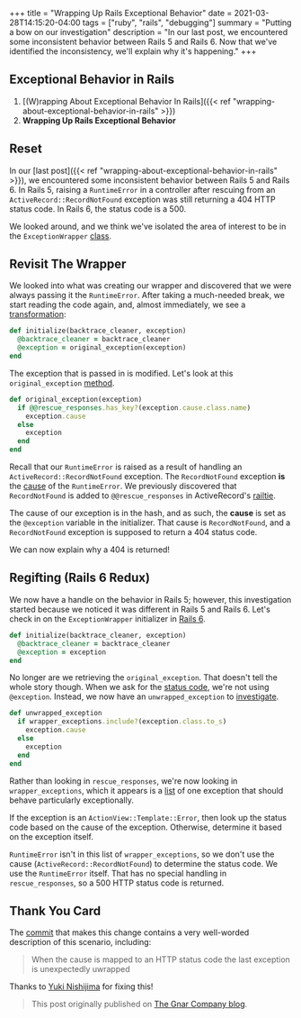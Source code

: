 +++
title = "Wrapping Up Rails Exceptional Behavior"
date = 2021-03-28T14:15:20-04:00
tags = ["ruby", "rails", "debugging"]
summary = "Putting a bow on our investigation"
description = "In our last post, we encountered some inconsistent behavior between Rails 5 and Rails 6. Now that we've identified the inconsistency, we'll explain why it's happening."
+++

## Exceptional Behavior in Rails

1. [(W)rapping About Exceptional Behavior In Rails]({{< ref "wrapping-about-exceptional-behavior-in-rails" >}})
2. **Wrapping Up Rails Exceptional Behavior**

## Reset

In our [last post]({{< ref "wrapping-about-exceptional-behavior-in-rails" >}}), we
encountered some inconsistent behavior between Rails 5 and Rails 6. In Rails 5,
raising a `RuntimeError` in a controller after rescuing from an
`ActiveRecord::RecordNotFound` exception was still returning a 404 HTTP status
code. In Rails 6, the status code is a 500.

We looked around, and we think we've isolated the area of interest to be in the
`ExceptionWrapper` [class](https://github.com/rails/rails/blob/63d3f3f4d868a5ed9eacf00af2a80278aa005051/actionpack/lib/action_dispatch/middleware/exception_wrapper.rb).

## Revisit The Wrapper

We looked into what was creating our wrapper and discovered that we were always
passing it the `RuntimeError`. After taking a much-needed break, we start
reading the code again, and, almost immediately, we see a [transformation](https://github.com/rails/rails/blob/63d3f3f4d868a5ed9eacf00af2a80278aa005051/actionpack/lib/action_dispatch/middleware/exception_wrapper.rb#L36):

```ruby
def initialize(backtrace_cleaner, exception)
  @backtrace_cleaner = backtrace_cleaner
  @exception = original_exception(exception)
end
```

The exception that is passed in is modified. Let's look at this
`original_exception` [method](https://github.com/rails/rails/blob/63d3f3f4d868a5ed9eacf00af2a80278aa005051/actionpack/lib/action_dispatch/middleware/exception_wrapper.rb#L106-L112).

```ruby
def original_exception(exception)
  if @@rescue_responses.has_key?(exception.cause.class.name)
    exception.cause
  else
    exception
  end
end
```

Recall that our `RuntimeError` is raised as a result of handling an
`ActiveRecord::RecordNotFound` exception. The `RecordNotFound` exception **is** the
[cause](https://ruby-doc.org/core-3.0.0/Exception.html#method-i-cause) of the `RuntimeError`. We previously discovered that `RecordNotFound` is added to `@@rescue_responses` in ActiveRecord's [railtie](https://github.com/rails/rails/blob/d75c2a175215c0f6d011b60f1c9f2b6466184adb/activerecord/lib/active_record/railtie.rb#L22-L27).

The cause of our exception is in the hash, and as such, the **cause** is set as
the `@exception` variable in the initializer. That cause is `RecordNotFound`,
and a `RecordNotFound` exception is supposed to return a 404 status code.

We can now explain why a 404 is returned!

## Regifting (Rails 6 Redux)

We now have a handle on the behavior in Rails 5; however, this investigation
started because we noticed it was different in Rails 5 and Rails 6. Let's check
in on the `ExceptionWrapper` initializer in [Rails 6](https://github.com/rails/rails/blob/0440369d03ae99f9f044b00e39dcd3d9871c65c2/actionpack/lib/action_dispatch/middleware/exception_wrapper.rb#L46-L48).

```ruby
def initialize(backtrace_cleaner, exception)
  @backtrace_cleaner = backtrace_cleaner
  @exception = exception
end
```

No longer are we retrieving the `original_exception`. That doesn't tell the
whole story though. When we ask for the [status code](https://github.com/rails/rails/blob/4c78cc8b04861f02d660aefc37979eb2244db6ba/actionpack/lib/action_dispatch/middleware/exception_wrapper.rb#L62), we're not using `@exception`. Instead, we now have an `unwrapped_exception` to [investigate](https://github.com/rails/rails/blob/4c78cc8b04861f02d660aefc37979eb2244db6ba/actionpack/lib/action_dispatch/middleware/exception_wrapper.rb#L49-L55).

```ruby
def unwrapped_exception
  if wrapper_exceptions.include?(exception.class.to_s)
    exception.cause
  else
    exception
  end
end
```

Rather than looking in `rescue_responses`, we're now looking in
`wrapper_exceptions`, which it appears is a [list](https://github.com/rails/rails/blob/4c78cc8b04861f02d660aefc37979eb2244db6ba/actionpack/lib/action_dispatch/middleware/exception_wrapper.rb#L35-L37) of one exception that should
behave particularly exceptionally.

If the exception is an `ActionView::Template::Error`, then look up the status
code based on the cause of the exception. Otherwise, determine it based on the
exception itself.

`RuntimeError` isn't in this list of `wrapper_exceptions`, so we don't use the
cause (`ActiveRecord::RecordNotFound`) to determine the status code. We use the
`RuntimeError` itself. That has no special handling in `rescue_responses`, so a
500 HTTP status code is returned.

## Thank You Card

The [commit](https://github.com/rails/rails/pull/35049/commits/ef40fb6fd88f2e3c3f989aef65e3ddddfadee814) that makes this change contains a very well-worded description of this scenario, including:

> When the cause is mapped to an HTTP status code the last exception is unexpectedly uwrapped

Thanks to [Yuki Nishijima](https://github.com/yuki24) for fixing this!

> This post originally published on [The Gnar Company blog](https://blog.thegnar.co/wrapping-up-rails-exceptional-behavior).
